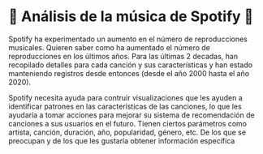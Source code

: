 # 🎵 Análisis de la música de Spotify 🎵

Spotify ha experimentado un aumento en el número de reproducciones musicales. Quieren saber como ha aumentado el número de reproducciones en los últimos años. Para las últimas 2 decadas, han recopilado detalles para cada canción y sus características y han estado manteniendo registros desde entonces (desde el año 2000 hasta el año 2020).

Spotify necesita ayuda para contruir visualizaciones que les ayuden a identificar patrones en las características de las canciones, lo que les ayudaría a tomar acciones para mejorar su sistema de recomendación de canciones a sus usuarios en el futuro. Tienen ciertos parámetros como artista, canción, duración, año, popularidad, género, etc. De los que se preocupan y de los que les gustaría obtener información específica
